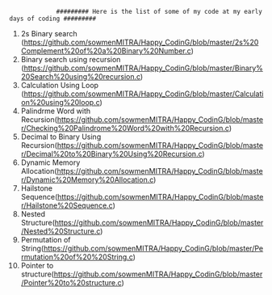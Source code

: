                  ######### Here is the list of some of my code at my early days of coding #########
                 
1) 2s Binary search (https://github.com/sowmenMITRA/Happy_CodinG/blob/master/2s%20Complement%20of%20a%20Binary%20Number.c)
2) Binary search using recursion (https://github.com/sowmenMITRA/Happy_CodinG/blob/master/Binary%20Search%20using%20recursion.c)
3) Calculation Using Loop (https://github.com/sowmenMITRA/Happy_CodinG/blob/master/Calculation%20using%20loop.c)
4) Palindrme Word with Recursion(https://github.com/sowmenMITRA/Happy_CodinG/blob/master/Checking%20Palindrome%20Word%20with%20Recursion.c)
5) Decimal to Binary Using Recursion(https://github.com/sowmenMITRA/Happy_CodinG/blob/master/Decimal%20to%20Binary%20Using%20Recursion.c)
6) Dynamic Memory Allocation(https://github.com/sowmenMITRA/Happy_CodinG/blob/master/Dynamic%20Memory%20Allocation.c)
7) Hailstone Sequence(https://github.com/sowmenMITRA/Happy_CodinG/blob/master/Hailstone%20Sequence.c)
8) Nested Structure(https://github.com/sowmenMITRA/Happy_CodinG/blob/master/Nested%20Structure.c)
9) Permutation of String(https://github.com/sowmenMITRA/Happy_CodinG/blob/master/Permutation%20of%20%20String.c)
10) Pointer to structure(https://github.com/sowmenMITRA/Happy_CodinG/blob/master/Pointer%20to%20structure.c)
